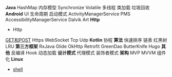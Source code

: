 **Java**
HashMap
内存模型
Synchronize
Volatile
多线程
类加载
垃圾回收
**Android**
UI
生命周期
启动模式
ActivityManagerService
PMS
AccessibilityManagerService
Dalvik
Art
**Http**
- Http

[GET和POST](http/Get&Post.md)
Https
WebSocket
Tcp
Udp
**Kotlin**
协程
**算法**
快速排序
链表
红黑树
LRU
**第三方框架**
RxJava
Glide
OkHttp
Retrofit
GreenDao
ButterKnife
Hugo
**其他**
反编译
Hook
动态加载
**设计模式**
代理模式
装饰者模式
**架构**
MVP
MVVM
组件化
**Linux**

- [shell](linux/shell.md)
